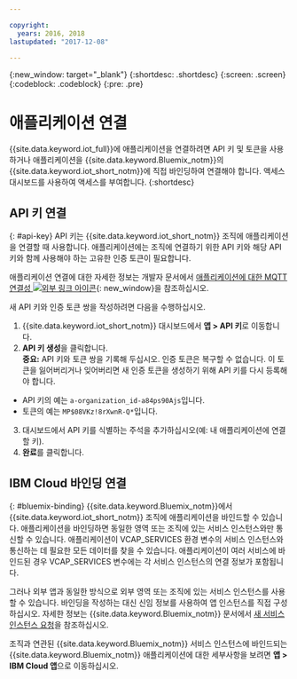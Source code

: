 ```yaml
---

copyright:
  years: 2016, 2018
lastupdated: "2017-12-08"

---
```


{:new_window: target="\_blank"}
{:shortdesc: .shortdesc}
{:screen: .screen}
{:codeblock: .codeblock}
{:pre: .pre}

# 애플리케이션 연결

{{site.data.keyword.iot_full}}에 애플리케이션을 연결하려면 API 키 및 토큰을 사용하거나 애플리케이션을 {{site.data.keyword.Bluemix_notm}}의 {{site.data.keyword.iot_short_notm}}에 직접 바인딩하여 연결해야 합니다. 액세스 대시보드를 사용하여 액세스를 부여합니다.
{:shortdesc}

## API 키 연결
{: #api-key}
API 키는 {{site.data.keyword.iot_short_notm}} 조직에 애플리케이션을 연결할 때 사용합니다. 애플리케이션에는 조직에 연결하기 위한 API 키와 해당 API 키와 함께 사용해야 하는 고유한 인증 토큰이 필요합니다.  

애플리케이션 연결에 대한 자세한 정보는 개발자 문서에서 [애플리케이션에 대한 MQTT 연결성 ![외부 링크 아이콘](../../icons/launch-glyph.svg "외부 링크 아이콘")](https://docs.internetofthings.ibmcloud.com/applications/mqtt.html){: new_window}을 참조하십시오.

새 API 키와 인증 토큰 쌍을 작성하려면 다음을 수행하십시오.  
1.	{{site.data.keyword.iot_short_notm}} 대시보드에서 **앱 > API 키**로 이동합니다.  
2.	**API 키 생성**을 클릭합니다.  
**중요:** API 키와 토큰 쌍을 기록해 두십시오. 인증 토큰은 복구할 수 없습니다. 이 토큰을 잃어버리거나 잊어버리면 새 인증 토큰을 생성하기 위해 API 키를 다시 등록해야 합니다.
 - API 키의 예는 `a-organization_id-a84ps90Ajs`입니다.  
 - 토큰의 예는 `MP$08VKz!8rXwnR-Q*`입니다.  
3.	대시보드에서 API 키를 식별하는 주석을 추가하십시오(예: 내 애플리케이션에 연결할 키).
4.	**완료**를 클릭합니다.


## IBM Cloud 바인딩 연결
{: #bluemix-binding}
{{site.data.keyword.Bluemix_notm}}에서 {{site.data.keyword.iot_short_notm}} 조직에 애플리케이션을 바인드할 수 있습니다. 애플리케이션을 바인딩하면 동일한 영역 또는 조직에 있는 서비스 인스턴스와만 통신할 수 있습니다. 애플리케이션이 VCAP_SERVICES 환경 변수의 서비스 인스턴스와 통신하는 데 필요한 모든 데이터를 찾을 수 있습니다. 애플리케이션이 여러 서비스에 바인드된 경우 VCAP_SERVICES 변수에는 각 서비스 인스턴스의 연결 정보가 포함됩니다.  

그러나 외부 앱과 동일한 방식으로 외부 영역 또는 조직에 있는 서비스 인스턴스를 사용할 수 있습니다. 바인딩을 작성하는 대신 신임 정보를 사용하여 앱 인스턴스를 직접 구성하십시오. 자세한 정보는 {{site.data.keyword.Bluemix_notm}} 문서에서 [새 서비스 인스턴스 요청](https://console.{DomainName}/docs/manageapps/reqnsi.html#req_instance)을 참조하십시오.

조직과 연관된 {{site.data.keyword.Bluemix_notm}} 서비스 인스턴스에 바인드되는 {{site.data.keyword.Bluemix_notm}} 애플리케이션에 대한 세부사항을 보려면 **앱 > IBM Cloud 앱**으로 이동하십시오.  
